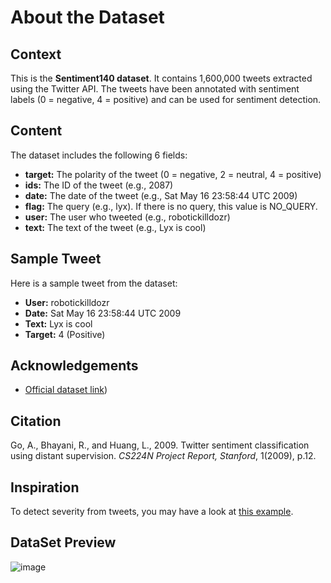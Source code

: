 # About the Dataset

## Context

This is the **Sentiment140 dataset**. It contains 1,600,000 tweets extracted using the Twitter API. The tweets have been annotated with sentiment labels (0 = negative, 4 = positive) and can be used for sentiment detection.

## Content

The dataset includes the following 6 fields:

- **target:** The polarity of the tweet (0 = negative, 2 = neutral, 4 = positive)
- **ids:** The ID of the tweet (e.g., 2087)
- **date:** The date of the tweet (e.g., Sat May 16 23:58:44 UTC 2009)
- **flag:** The query (e.g., lyx). If there is no query, this value is NO_QUERY.
- **user:** The user who tweeted (e.g., robotickilldozr)
- **text:** The text of the tweet (e.g., Lyx is cool)

## Sample Tweet

Here is a sample tweet from the dataset:

- **User:** robotickilldozr
- **Date:** Sat May 16 23:58:44 UTC 2009
- **Text:** Lyx is cool
- **Target:** 4 (Positive)

## Acknowledgements

- [Official dataset link](https://www.kaggle.com/datasets/kazanova/sentiment140/data))


## Citation

Go, A., Bhayani, R., and Huang, L., 2009. Twitter sentiment classification using distant supervision. *CS224N Project Report, Stanford*, 1(2009), p.12.

## Inspiration

To detect severity from tweets, you may have a look at [this example](https://www.example.com).

## DataSet Preview
![image](https://github.com/user-attachments/assets/9dd05709-88f0-4293-8d96-996ce87d772b)

